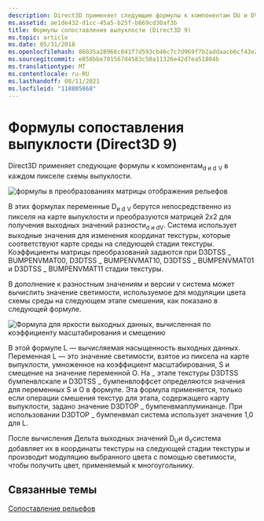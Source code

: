 ```yaml
---
description: Direct3D применяет следующие формулы к компонентам DU и DV в каждом пикселе схемы выпуклости.
ms.assetid: ae1de432-d1cc-45a5-b25f-b669cd30af3b
title: Формулы сопоставления выпуклости (Direct3D 9)
ms.topic: article
ms.date: 05/31/2018
ms.openlocfilehash: 86035a28966c841f7d593cb46c7c7d969f7b2addaacb6cf43e25ceebdca83ff2
ms.sourcegitcommit: e858bbe701567d4583c50a11326e42d7ea51804b
ms.translationtype: MT
ms.contentlocale: ru-RU
ms.lasthandoff: 08/11/2021
ms.locfileid: "118805868"
---
```

# <a name="bump-mapping-formulas-direct3d-9"></a>Формулы сопоставления выпуклости (Direct3D 9)

Direct3D применяет следующие формулы к компонентам<sub>d и d</sub> <sub>V</sub> в каждом пикселе схемы выпуклости.

![формулы в преобразованиях матрицы отображения рельефов](images/dudv-transform.png)

В этих формулах переменные D<sub>и d</sub> <sub>V</sub> берутся непосредственно из пикселя на карте выпуклости и преобразуются матрицей 2x2 для получения выходных значений разности<sub>d и d</sub><sub>V</sub>. Система использует выходные значения для изменения координат текстуры, которые соответствуют карте среды на следующей стадии текстуры. Коэффициенты матрицы преобразований задаются при D3DTSS \_ BUMPENVMAT00, D3DTSS \_ BUMPENVMAT10, D3DTSS \_ BUMPENVMAT01 и D3DTSS \_ BUMPENVMAT11 стадии текстуры.

В дополнение к разностным значениям и версии v система может вычислить значение светимости, используемое для модуляции цвета схемы среды на следующем этапе смешения, как показано в следующей формуле.

![Формула для яркости выходных данных, вычисленная по коэффициенту масштабирования и смещению](images/l-transform.png)

В этой формуле L — вычисляемая насыщенность выходных данных. Переменная L — это значение светимости, взятое из пиксела на карте выпуклости, умноженное на коэффициент масштабирования, S и смещение на значение переменной O. На \_ этапе текстуры D3DTSS бумпенвлскале и D3DTSS \_ бумпенвлоффсет определяются значения для переменных S и O в формуле. Эта формула применяется, только если операции смешения текстур для этапа, содержащего карту выпуклости, задано значение D3DTOP \_ бумпенвмаплуминанце. При использовании D3DTOP \_ бумпенвмап система использует значение 1,0 для L.

После вычисления Дельта выходных значений D<sub>U</sub>и d<sub>V</sub>система добавляет их в координаты текстуры на следующей стадии текстуры и производит модуляцию выбранного цвета с помощью светимости, чтобы получить цвет, применяемый к многоугольнику.

## <a name="related-topics"></a>Связанные темы

<dl> <dt>

[Сопоставление рельефов](bump-mapping.md)
</dt> </dl>

 

 



